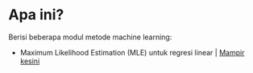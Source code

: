 # Apa ini?
Berisi beberapa modul metode machine learning:
- Maximum Likelihood Estimation (MLE) untuk regresi linear | [Mampir kesini](https://github.com/amalinadhi/machine_learning/tree/main/mle_linear_regression)
